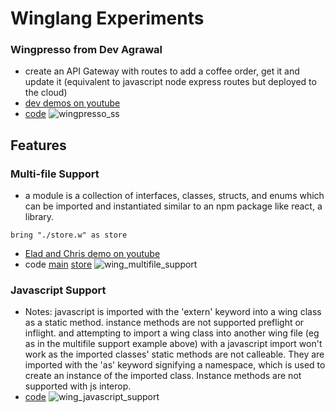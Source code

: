 # Winglang Experiments

### Wingpresso from Dev Agrawal

- create an API Gateway with routes to add a coffee order, get it and update it (equivalent to javascript node express routes but deployed to the cloud)
- [dev demos on youtube](https://www.youtube.com/watch?v=lLiBUKcpSug&t=1169s)
- [code](./wingpresso/wingpresso.w)
  ![wingpresso_ss](./wingpresso/wingpresso_ss.png)

## Features

### Multi-file Support

- a module is a collection of interfaces, classes, structs, and enums which can be imported and instantiated similar to an npm package like react, a library.

```wing
bring "./store.w" as store
```

- [Elad and Chris demo on youtube](https://www.youtube.com/watch?v=WAnM4ZUbLnE)
- code [main](./features/multifile/main.w) [store](./features/multifile/store.w)
  ![wing_multifile_support](./features/multifile/wing_multi_file_support.png)

### Javascript Support

- Notes: javascript is imported with the 'extern' keyword into a wing class as a static method. instance methods are not supported preflight or inflight. and attempting to import a wing class into another wing file (eg as in the multifile support example above) with a javascript import won't work as the imported classes' static methods are not calleable. They are imported with the 'as' keyword signifying a namespace, which is used to create an instance of the imported class. Instance methods are not supported with js interop.
- [code](./features/javascript/javascript.w)
  ![wing_javascript_support](./features/javascript/wing_javascript_support.png)
